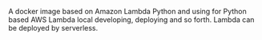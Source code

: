 A docker image based on Amazon Lambda Python and using for Python based AWS Lambda local developing, deploying and so forth.
Lambda can be deployed by serverless.

